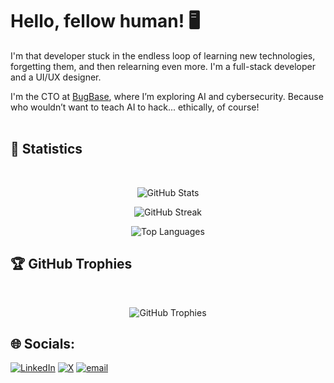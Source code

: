 # Hello, fellow human! 🖥️

I'm that developer stuck in the endless loop of learning new technologies, forgetting them, and then relearning even more. I'm a full-stack developer and a UI/UX designer.

I'm the CTO at [BugBase](https://bugbase.ai), where I’m exploring AI and cybersecurity. Because who wouldn’t want to teach AI to hack... ethically, of course!
<br /><br />
## 🚀 Statistics
<br />
<p align="center">
  <img src="https://github-readme-stats.vercel.app/api?username=adityamhn&theme=blue_navy&hide_border=false&include_all_commits=true&count_private=true" alt="GitHub Stats" />
</p>

<p align="center">
  <img src="https://github-readme-streak-stats.herokuapp.com/?user=adityamhn&theme=blue_navy&hide_border=false" alt="GitHub Streak" />
</p>

<p align="center">
  <img src="https://github-readme-stats.vercel.app/api/top-langs/?username=adityamhn&theme=blue_navy&hide_border=false&include_all_commits=true&count_private=true&layout=compact" alt="Top Languages" />
</p>

## 🏆 GitHub Trophies
<br />
<p align="center">
  <img src="https://github-profile-trophy.vercel.app/?username=adityamhn&theme=radical&no-frame=false&no-bg=false&margin-w=4" alt="GitHub Trophies" />
</p>


## 🌐 Socials:
[![LinkedIn](https://img.shields.io/badge/LinkedIn-%230077B5.svg?logo=linkedin&logoColor=white)](https://linkedin.com/in/https://www.linkedin.com/in/adityapeela/) [![X](https://img.shields.io/badge/X-black.svg?logo=X&logoColor=white)](https://x.com/adityapeela) [![email](https://img.shields.io/badge/Email-D14836?logo=gmail&logoColor=white)](mailto:aditya530026@gmail.com)
